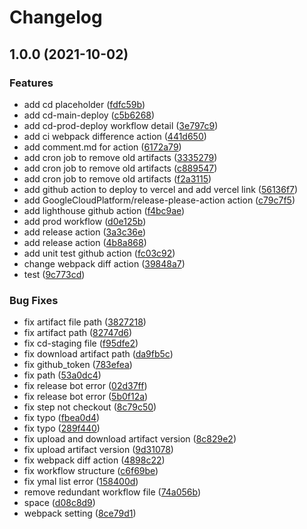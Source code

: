 # Changelog

## 1.0.0 (2021-10-02)


### Features

* add cd placeholder ([fdfc59b](https://www.github.com/EiffelFly/summerbud-main-site/commit/fdfc59b8f28bba3a4d37bbdc9c02d41a5beab1c3))
* add cd-main-deploy ([c5b6268](https://www.github.com/EiffelFly/summerbud-main-site/commit/c5b6268050b09b56780da28c2bc76f81aa7a220f))
* add cd-prod-deploy workflow detail ([3e797c9](https://www.github.com/EiffelFly/summerbud-main-site/commit/3e797c9ba97be40ce94e5c5bf9f5029f7e9f7d5c))
* add ci webpack difference action ([441d650](https://www.github.com/EiffelFly/summerbud-main-site/commit/441d650dfd2152af9a41e0a6bbed083a89e58ff7))
* add comment.md for action ([6172a79](https://www.github.com/EiffelFly/summerbud-main-site/commit/6172a790e104f6ea24e2c8f7307d445b6ea3c5ee))
* add cron job to remove old artifacts ([3335279](https://www.github.com/EiffelFly/summerbud-main-site/commit/3335279893e9ef08fee14257172135898cf92a57))
* add cron job to remove old artifacts ([c889547](https://www.github.com/EiffelFly/summerbud-main-site/commit/c8895475f8c8710e0bcb197e404fa5fd3acbc381))
* add cron job to remove old artifacts ([f2a3115](https://www.github.com/EiffelFly/summerbud-main-site/commit/f2a3115ec757d3a1e49bc620b5cceb50189e5eea))
* add github action to deploy to vercel and add vercel link ([56136f7](https://www.github.com/EiffelFly/summerbud-main-site/commit/56136f75e4d75de1a7ae8c0d95dd0d718cb8348b))
* add GoogleCloudPlatform/release-please-action action ([c79c7f5](https://www.github.com/EiffelFly/summerbud-main-site/commit/c79c7f5e64b7b1e89762454157dae79c6007dd31))
* add lighthouse github action ([f4bc9ae](https://www.github.com/EiffelFly/summerbud-main-site/commit/f4bc9ae5439a48c1ca49419c1ff4b7b4e744cad7))
* add prod workflow ([d0e125b](https://www.github.com/EiffelFly/summerbud-main-site/commit/d0e125b589b5b40e7e18abf019a41f95c6218697))
* add release action ([3a3c36e](https://www.github.com/EiffelFly/summerbud-main-site/commit/3a3c36ed2c26d340d931832024efcd75b2ff1b1b))
* add release action ([4b8a868](https://www.github.com/EiffelFly/summerbud-main-site/commit/4b8a86801880cae06bb33d1604980cdf1df0086d))
* add unit test github action ([fc03c92](https://www.github.com/EiffelFly/summerbud-main-site/commit/fc03c92a621baebda0671c61e52592243a0d2942))
* change webpack diff action ([39848a7](https://www.github.com/EiffelFly/summerbud-main-site/commit/39848a763fffd3788400ffbc6655f54f4e5cc016))
* test ([9c773cd](https://www.github.com/EiffelFly/summerbud-main-site/commit/9c773cdfc62c4e147119d9395b15657fd61d9a57))


### Bug Fixes

* fix artifact file path ([3827218](https://www.github.com/EiffelFly/summerbud-main-site/commit/38272188aa6834f665614c1e1d9e4f5804a58cd2))
* fix artifact path ([82747d6](https://www.github.com/EiffelFly/summerbud-main-site/commit/82747d6608c52f5c26fdceaeb28f908abc627123))
* fix cd-staging file ([f95dfe2](https://www.github.com/EiffelFly/summerbud-main-site/commit/f95dfe213f973ab1982712733d9a76492ce09837))
* fix download artifact path ([da9fb5c](https://www.github.com/EiffelFly/summerbud-main-site/commit/da9fb5cd90122311ece65a11afff8e8d6bb78d87))
* fix github_token ([783efea](https://www.github.com/EiffelFly/summerbud-main-site/commit/783efea054b2214b9bf5ac73afe666bae414255f))
* fix path ([53a0dc4](https://www.github.com/EiffelFly/summerbud-main-site/commit/53a0dc42968f54e289eaa2765960d3f0168470f5))
* fix release bot error ([02d37ff](https://www.github.com/EiffelFly/summerbud-main-site/commit/02d37ffc38efa0573f1a25dae9aaa4aee985e43b))
* fix release bot error ([5b0f12a](https://www.github.com/EiffelFly/summerbud-main-site/commit/5b0f12ab82453dc9cddd13c267afd80c775e5265))
* fix step not checkout ([8c79c50](https://www.github.com/EiffelFly/summerbud-main-site/commit/8c79c50d9bc7c94f0b3e35a2be0cf90601b98c2f))
* fix typo ([fbea0d4](https://www.github.com/EiffelFly/summerbud-main-site/commit/fbea0d45c69b60379fadbe2c7f8c9a8311aff374))
* fix typo ([289f440](https://www.github.com/EiffelFly/summerbud-main-site/commit/289f4403edd9824bd71d1c3d200759f943e54d0c))
* fix upload and download artifact version ([8c829e2](https://www.github.com/EiffelFly/summerbud-main-site/commit/8c829e2ae403d52f6ebade1cf90540e7925f31e0))
* fix upload artifact version ([9d31078](https://www.github.com/EiffelFly/summerbud-main-site/commit/9d31078eedbb6c7a6d8cc5710fd548e36365b534))
* fix webpack diff action ([4898c22](https://www.github.com/EiffelFly/summerbud-main-site/commit/4898c223d545fa8ab58918c2c4f199412dc40714))
* fix workflow structure ([c6f69be](https://www.github.com/EiffelFly/summerbud-main-site/commit/c6f69be4ba599ef383cf06b97e6e43e180aad1b1))
* fix ymal list error ([158400d](https://www.github.com/EiffelFly/summerbud-main-site/commit/158400dea03e14bc49825da357f4c316402d5a8f))
* remove redundant workflow file ([74a056b](https://www.github.com/EiffelFly/summerbud-main-site/commit/74a056b4c79ce9fecc5c50c2f9905424370cecd0))
* space ([d08c8d9](https://www.github.com/EiffelFly/summerbud-main-site/commit/d08c8d96e738f61cb3a24fb36baa7dcdaf7433f2))
* webpack setting ([8ce79d1](https://www.github.com/EiffelFly/summerbud-main-site/commit/8ce79d16306672dcc2420af5f320870dc3322cfa))
